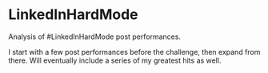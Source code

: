 # LinkedInHardMode
Analysis of #LinkedInHardMode post performances.

I start with a few post performances before the challenge, then expand from there. Will eventually include a series of my greatest hits as well.
